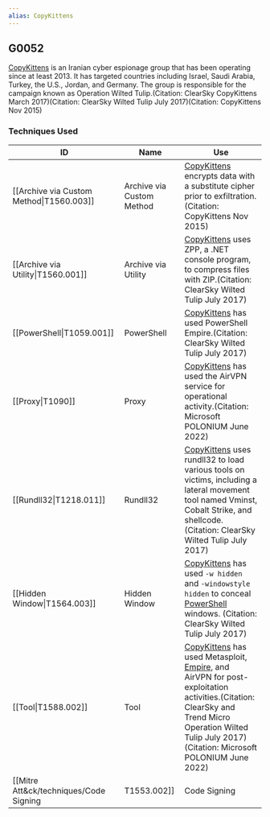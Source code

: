 ```yaml
---
alias: CopyKittens
---
```


## G0052

[CopyKittens](https://attack.mitre.org/groups/G0052) is an Iranian cyber espionage group that has been operating since at least 2013. It has targeted countries including Israel, Saudi Arabia, Turkey, the U.S., Jordan, and Germany. The group is responsible for the campaign known as Operation Wilted Tulip.(Citation: ClearSky CopyKittens March 2017)(Citation: ClearSky Wilted Tulip July 2017)(Citation: CopyKittens Nov 2015)


### Techniques Used

| ID | Name | Use |
| --- | --- | --- |
| [[Archive via Custom Method\|T1560.003]] | Archive via Custom Method | [CopyKittens](https://attack.mitre.org/groups/G0052) encrypts data with a substitute cipher prior to exfiltration.(Citation: CopyKittens Nov 2015) |
| [[Archive via Utility\|T1560.001]] | Archive via Utility | [CopyKittens](https://attack.mitre.org/groups/G0052) uses ZPP, a .NET console program, to compress files with ZIP.(Citation: ClearSky Wilted Tulip July 2017) |
| [[PowerShell\|T1059.001]] | PowerShell | [CopyKittens](https://attack.mitre.org/groups/G0052) has used PowerShell Empire.(Citation: ClearSky Wilted Tulip July 2017) |
| [[Proxy\|T1090]] | Proxy | [CopyKittens](https://attack.mitre.org/groups/G0052) has used the AirVPN service for operational activity.(Citation: Microsoft POLONIUM June 2022) |
| [[Rundll32\|T1218.011]] | Rundll32 | [CopyKittens](https://attack.mitre.org/groups/G0052) uses rundll32 to load various tools on victims, including a lateral movement tool named Vminst, Cobalt Strike, and shellcode.(Citation: ClearSky Wilted Tulip July 2017) |
| [[Hidden Window\|T1564.003]] | Hidden Window | [CopyKittens](https://attack.mitre.org/groups/G0052) has used <code>-w hidden</code> and <code>-windowstyle hidden</code> to conceal [PowerShell](https://attack.mitre.org/techniques/T1059/001) windows. (Citation: ClearSky Wilted Tulip July 2017) |
| [[Tool\|T1588.002]] | Tool | [CopyKittens](https://attack.mitre.org/groups/G0052) has used Metasploit, [Empire](https://attack.mitre.org/software/S0363), and AirVPN for post-exploitation activities.(Citation: ClearSky and Trend Micro Operation Wilted Tulip July 2017)(Citation: Microsoft POLONIUM June 2022) |
| [[Mitre Att&ck/techniques/Code Signing|T1553.002]] | Code Signing | [CopyKittens](https://attack.mitre.org/groups/G0052) digitally signed an executable with a stolen certificate from legitimate company AI Squared.(Citation: ClearSky Wilted Tulip July 2017) |
